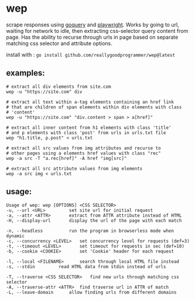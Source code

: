 # wep

scrape responses using [goquery](https://github.com/PuerkitoBio/goquery)
and [playwright](https://github.com/playwright-community/playwright-go).
Works by going to url, waiting for network to idle, then extracting css-selector
query content from page. Has the ability to recurse through urls in page
based on separate matching css selector and attribute options.

install with : `go install github.com/reallygoodprogrammer/wep@latest`

## examples:

```
# extract all div elements from site.com
wep -u "https://site.com" div

# extract all text within a-tag elements containing an href link
# that are children of span elements within div elements with class 
# 'content'
wep -u "https://site.com" "div.content > span > a[href]"

# extract all inner content from h1 elements with class 'title'
# and p elements with class 'post' from urls in urls.txt file
wep "h1.title, p.post" < urls.txt

# extract all src values from img attributes and recurse to
# other pages using a elements href values with class "rec"
wep -a src -T "a.rec[href]" -A href "img[src]"

# extract all src attribute values from img elements
wep -a src img < urls.txt
```

## usage:

```
Usage of wep: wep [OPTIONS] <CSS SELECTOR>
-u, --url <URL>			set site url for initial request
-a, --attr <ATTR>		extract from ATTR attribute instead of HTML
-H, --display-url		display the url of the page with each match

-n, --headless			run the program in browserless mode when dynamic
-c, --concurrency <LEVEL>	set concurrency level for requests (def=3)
-t, --timeout <LEVEL>		set timeout for requests in sec (def=10)
-b, --cookie <COOKIE>		set 'Cookie' header for each request

-l, --local <FILENAME>		search through local HTML file instead
-s, --stdin			read HTML data from stdin instead of urls

-T, --traverse <CSS SELECTOR>	find new urls through matching css selector
-A, --traverse-attr <ATTR>	find traverse url in ATTR of match
-L, --leave-domain		allow finding urls from different domains
```
